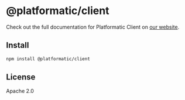 # @platformatic/client

Check out the full documentation for Platformatic Client on [our website](https://docs.platformatic.dev/docs/client/overview).

## Install

```sh
npm install @platformatic/client
```

## License

Apache 2.0
